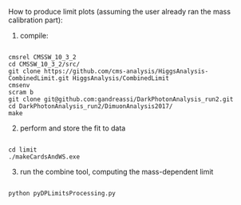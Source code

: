 How to produce limit plots (assuming the user already ran the mass calibration part):

1) compile:
<pre><code>
cmsrel CMSSW_10_3_2
cd CMSSW_10_3_2/src/
git clone https://github.com/cms-analysis/HiggsAnalysis-CombinedLimit.git HiggsAnalysis/CombinedLimit
cmsenv
scram b
git clone git@github.com:gandreassi/DarkPhotonAnalysis_run2.git
cd DarkPhotonAnalysis_run2/DimuonAnalysis2017/
make
</code></pre>

2) perform and store the fit to data
<pre><code>
cd limit
./makeCardsAndWS.exe 
</code></pre>

3) run the combine tool, computing the mass-dependent limit
<pre><code>
python pyDPLimitsProcessing.py <year>
</code></pre>
